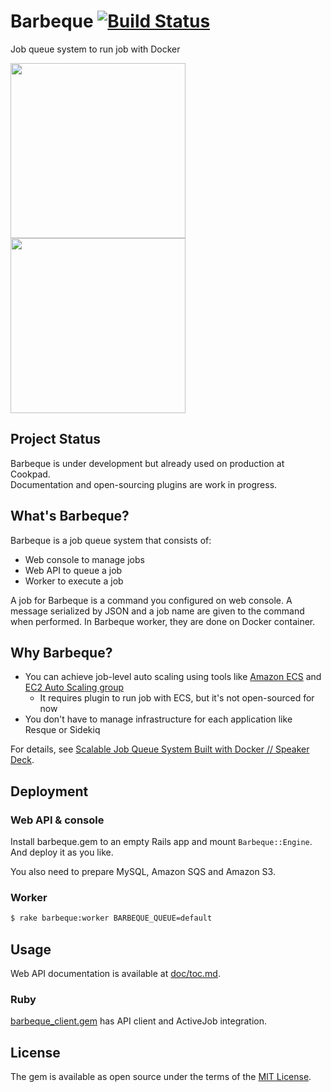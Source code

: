 # Barbeque [![Build Status](https://travis-ci.org/cookpad/barbeque.svg?branch=master)](https://travis-ci.org/cookpad/barbeque)

Job queue system to run job with Docker

<img src="https://raw.githubusercontent.com/k0kubun/barbeque/master/doc/images/job_definitions.png" height="280px" />
<img src="https://raw.githubusercontent.com/k0kubun/barbeque/master/doc/images/statistics.png" height="280px" />

## Project Status

Barbeque is under development but already used on production at Cookpad.  
Documentation and open-sourcing plugins are work in progress.

## What's Barbeque?

Barbeque is a job queue system that consists of:

- Web console to manage jobs
- Web API to queue a job
- Worker to execute a job

A job for Barbeque is a command you configured on web console.
A message serialized by JSON and a job name are given to the command when performed.
In Barbeque worker, they are done on Docker container.

## Why Barbeque?

- You can achieve job-level auto scaling using tools like [Amazon ECS](https://aws.amazon.com/ecs/) and [EC2 Auto Scaling group](https://aws.amazon.com/autoscaling/)
  - It requires plugin to run job with ECS, but it's not open-sourced for now
- You don't have to manage infrastructure for each application like Resque or Sidekiq

For details, see [Scalable Job Queue System Built with Docker // Speaker Deck](https://speakerdeck.com/k0kubun/scalable-job-queue-system-built-with-docker).

## Deployment

### Web API & console

Install barbeque.gem to an empty Rails app and mount `Barbeque::Engine`.
And deploy it as you like.

You also need to prepare MySQL, Amazon SQS and Amazon S3.

### Worker

```bash
$ rake barbeque:worker BARBEQUE_QUEUE=default
```

## Usage

Web API documentation is available at [doc/toc.md](./doc/toc.md).

### Ruby

[barbeque\_client.gem](https://github.com/cookpad/barbeque_client) has API client and ActiveJob integration.

## License
The gem is available as open source under the terms of the [MIT License](http://opensource.org/licenses/MIT).
